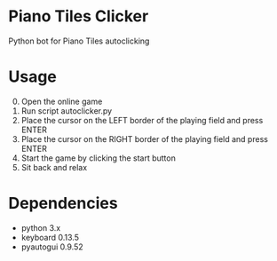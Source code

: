 # Piano Tiles Clicker
Python bot for Piano Tiles autoclicking

# Usage
0. Open the online game
1. Run script autoclicker.py
2. Place the cursor on the LEFT border of the playing field and press ENTER
3. Place the cursor on the RIGHT border of the playing field and press ENTER
4. Start the game by clicking the start button
5. Sit back and relax

# Dependencies
* python 3.x
* keyboard 0.13.5
* pyautogui 0.9.52
